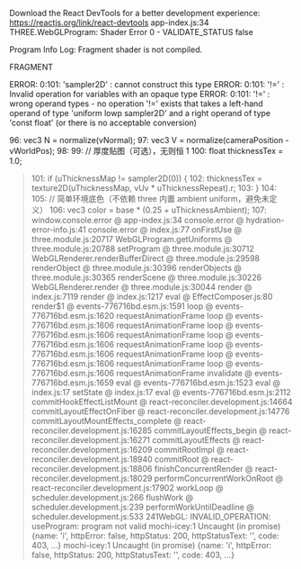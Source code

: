 Download the React DevTools for a better development experience: https://reactjs.org/link/react-devtools
app-index.js:34 THREE.WebGLProgram: Shader Error 0 - VALIDATE_STATUS false

Program Info Log: Fragment shader is not compiled.
 

FRAGMENT

ERROR: 0:101: 'sampler2D' : cannot construct this type
ERROR: 0:101: '!=' : Invalid operation for variables with an opaque type
ERROR: 0:101: '!=' : wrong operand types - no operation '!=' exists that takes a left-hand operand of type 'uniform lowp sampler2D' and a right operand of type 'const float' (or there is no acceptable conversion)
 

  96:         vec3 N = normalize(vNormal);
  97:         vec3 V = normalize(cameraPosition - vWorldPos);
  98: 
  99:         // 厚度贴图（可选），无则恒 1
  100:         float thicknessTex = 1.0;
> 101:         if (uThicknessMap != sampler2D(0)) {
  102:           thicknessTex = texture2D(uThicknessMap, vUv * uThicknessRepeat).r;
  103:         }
  104: 
  105:         // 简单环境底色（不依赖 three 内置 ambient uniform，避免未定义）
  106:         vec3 color = base * (0.25 + uThicknessAmbient);
  107: 
window.console.error @ app-index.js:34
console.error @ hydration-error-info.js:41
console.error @ index.js:77
onFirstUse @ three.module.js:20717
WebGLProgram.getUniforms @ three.module.js:20788
setProgram @ three.module.js:30712
WebGLRenderer.renderBufferDirect @ three.module.js:29598
renderObject @ three.module.js:30396
renderObjects @ three.module.js:30365
renderScene @ three.module.js:30226
WebGLRenderer.render @ three.module.js:30044
render @ index.js:7119
render @ index.js:1217
eval @ EffectComposer.js:80
render$1 @ events-776716bd.esm.js:1591
loop @ events-776716bd.esm.js:1620
requestAnimationFrame
loop @ events-776716bd.esm.js:1606
requestAnimationFrame
loop @ events-776716bd.esm.js:1606
requestAnimationFrame
loop @ events-776716bd.esm.js:1606
requestAnimationFrame
loop @ events-776716bd.esm.js:1606
requestAnimationFrame
loop @ events-776716bd.esm.js:1606
requestAnimationFrame
loop @ events-776716bd.esm.js:1606
requestAnimationFrame
invalidate @ events-776716bd.esm.js:1659
eval @ events-776716bd.esm.js:1523
eval @ index.js:17
setState @ index.js:17
eval @ events-776716bd.esm.js:2112
commitHookEffectListMount @ react-reconciler.development.js:14664
commitLayoutEffectOnFiber @ react-reconciler.development.js:14776
commitLayoutMountEffects_complete @ react-reconciler.development.js:16285
commitLayoutEffects_begin @ react-reconciler.development.js:16271
commitLayoutEffects @ react-reconciler.development.js:16209
commitRootImpl @ react-reconciler.development.js:18940
commitRoot @ react-reconciler.development.js:18806
finishConcurrentRender @ react-reconciler.development.js:18029
performConcurrentWorkOnRoot @ react-reconciler.development.js:17902
workLoop @ scheduler.development.js:266
flushWork @ scheduler.development.js:239
performWorkUntilDeadline @ scheduler.development.js:533
241WebGL: INVALID_OPERATION: useProgram: program not valid
mochi-icey:1 Uncaught (in promise) {name: 'i', httpError: false, httpStatus: 200, httpStatusText: '', code: 403, …}
mochi-icey:1 Uncaught (in promise) {name: 'i', httpError: false, httpStatus: 200, httpStatusText: '', code: 403, …}